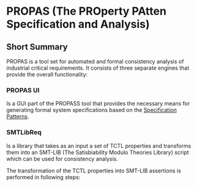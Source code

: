 # PROPAS (The **PRO**perty **PA**tten **S**pecification and Analysis)

## Short Summary

PROPAS is a tool set for automated and formal consistency analysis of industrial critical requirements. It consists of three separate engines that provide the overall functionality:


### PROPAS UI 

  Is a GUI part of the PROPASS tool that provides the necessary means for generating formal system specifications based on the [Specification Patterns](http://patterns.projects.cs.ksu.edu/).


### SMTLibReq

  Is a library that takes as an input a set of TCTL properties and transforms them into an SMT-LIB (The Satisbiability Modulo Theories Library) script which can be used for consistency analysis.
  
   The transformation of the TCTL properties into SMT-LIB assertions is performed in following steps:
